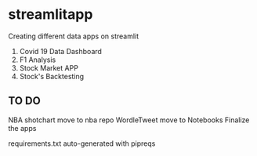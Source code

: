 # streamlitapp

Creating different data apps on streamlit

1. Covid 19 Data Dashboard
2. F1 Analysis
3. Stock Market APP
4. Stock's Backtesting


## TO DO
NBA shotchart move to nba repo
WordleTweet move to Notebooks
Finalize the apps


requirements.txt auto-generated with pipreqs
